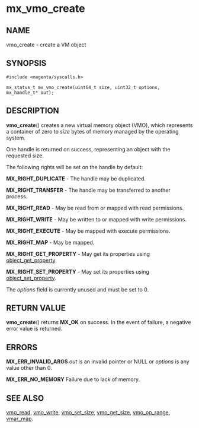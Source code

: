 # mx_vmo_create

## NAME

vmo_create - create a VM object

## SYNOPSIS

```
#include <magenta/syscalls.h>

mx_status_t mx_vmo_create(uint64_t size, uint32_t options, mx_handle_t* out);

```

## DESCRIPTION

**vmo_create**() creates a new virtual memory object (VMO), which represents
a container of zero to *size* bytes of memory managed by the operating
system.

One handle is returned on success, representing an object with the requested
size.

The following rights will be set on the handle by default:

**MX_RIGHT_DUPLICATE** - The handle may be duplicated.

**MX_RIGHT_TRANSFER** - The handle may be transferred to another process.

**MX_RIGHT_READ** - May be read from or mapped with read permissions.

**MX_RIGHT_WRITE** - May be written to or mapped with write permissions.

**MX_RIGHT_EXECUTE** - May be mapped with execute permissions.

**MX_RIGHT_MAP** - May be mapped.

**MX_RIGHT_GET_PROPERTY** - May get its properties using
[object_get_property](object_get_property).

**MX_RIGHT_SET_PROPERTY** - May set its properties using
[object_set_property](object_set_property).

The *options* field is currently unused and must be set to 0.

## RETURN VALUE

**vmo_create**() returns **MX_OK** on success. In the event
of failure, a negative error value is returned.

## ERRORS

**MX_ERR_INVALID_ARGS**  *out* is an invalid pointer or NULL or *options* is
any value other than 0.

**MX_ERR_NO_MEMORY**  Failure due to lack of memory.

## SEE ALSO

[vmo_read](vmo_read.md),
[vmo_write](vmo_write.md),
[vmo_set_size](vmo_set_size.md),
[vmo_get_size](vmo_get_size.md),
[vmo_op_range](vmo_op_range.md),
[vmar_map](vmar_map.md).
